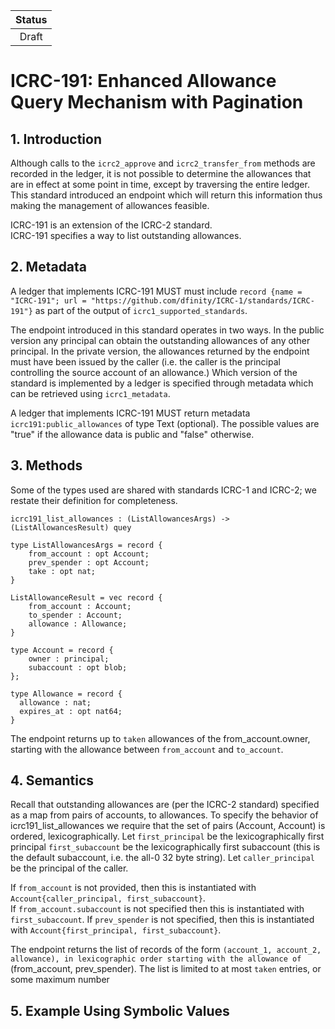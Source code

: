 | Status |
|:------:|
|Draft|

# ICRC-191: Enhanced Allowance Query Mechanism with Pagination

## 1. Introduction

Although calls to the `icrc2_approve` and `icrc2_transfer_from` methods are recorded in the ledger, it is not possible to determine the allowances that are in effect at some point in time, except by traversing the entire ledger.  This standard introduced an endpoint which will return this information thus making the management of allowances feasible.

ICRC-191 is an extension of the ICRC-2 standard.  
ICRC-191 specifies a way to list outstanding allowances.


## 2. Metadata

A ledger that implements ICRC-191 MUST must include `record {name = "ICRC-191"; url = "https://github.com/dfinity/ICRC-1/standards/ICRC-191"}` as part of the output of `icrc1_supported_standards`.

The endpoint introduced in this standard operates in two ways.  In the public version any principal can obtain the outstanding allowances of any other principal. In the private version, the allowances returned by the endpoint must have been issued by the caller (i.e. the caller is the principal controlling the source account of an allowance.)
Which version of the standard is implemented by a ledger is specified through metadata which can be retrieved using `icrc1_metadata`.

A ledger that implements ICRC-191 MUST return metadata `icrc191:public_allowances` of type Text (optional). The possible values are "true" if the allowance data is public and "false" otherwise.


## 3. Methods

Some of the types used are shared with standards ICRC-1 and ICRC-2; we restate their definition for completeness.

```candid
icrc191_list_allowances : (ListAllowancesArgs) -> (ListAllowancesResult) quey

type ListAllowancesArgs = record {
    from_account : opt Account;
    prev_spender : opt Account;
    take : opt nat;
}

ListAllowanceResult = vec record {
    from_account : Account;
    to_spender : Account;
    allowance : Allowance;
}

type Account = record {
    owner : principal;
    subaccount : opt blob;
};

type Allowance = record {
  allowance : nat;
  expires_at : opt nat64;
}
```

The endpoint returns up to `taken` allowances of the from_account.owner, starting with the allowance between `from_account` and `to_account`.


## 4. Semantics

Recall that outstanding allowances are (per the ICRC-2 standard) specified as a map from pairs of accounts, to allowances.  To specify the behavior of icrc191_list_allowances we require that the set of pairs (Account, Account) is ordered, lexicographically.
Let `first_principal` be the lexicographically first principal `first_subaccount` be the lexicographically first subaccount (this is the default subaccount, i.e. the all-0 32 byte string).
Let `caller_principal` be the principal of the caller.


If `from_account` is not provided, then this is instantiated with `Account{caller_principal, first_subaccount}`.  
If `from_account.subaccount` is not specified then this is instantiated with `first_subaccount`.
If `prev_spender` is not specified, then this is instantiated with `Account{first_principal, first_subaccount}`.

The endpoint returns the list of records of the form `(account_1, account_2, allowance), in lexicographic order starting with the allowance of `(from_account, prev_spender).
The list is limited to at most `taken` entries, or some maximum number


## 5. Example Using Symbolic Values
